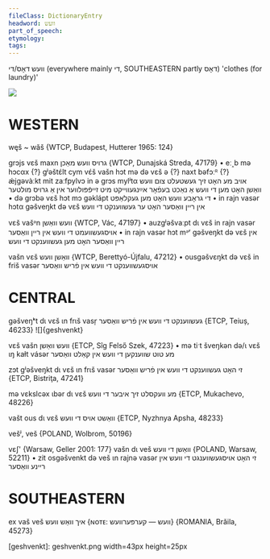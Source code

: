 ```yaml
---
fileClass: DictionaryEntry
headword: וועש
part_of_speech: 
etymology: 
tags: 
---
```

וועש
דאָס/די
(everywhere mainly די, SOUTHEASTERN partly דאָס)
'clothes (for laundry)'

![](https://ia902902.us.archive.org/9/items/Yiddish-Dialect-Maps/map%20-%20FoY3-195%20-%20vesh.jpg)

WESTERN
========

węš ~ wăš {WTCP, Budapest, Hutterer 1965: 124}

grɔjs vɛš maxn גרויס וועש מאַכן {WTCP, Dunajská Streda, 47179}
	•	eː˰b mə hɔcαx {?} gʲəštɛ́lt cym vɛ́š vašn hɔt mə də vɛš ə {?} naxt bəfɔːᴿ {?} ǽjgəvàːkt mit zaːfpylvɔ in ə grɔs mylʲtα אויב מע האָט זיך געשטעלט צום וועש וואַשן האָט מען די וועש אַ נאַכט בעפֿאָר אײַנגעווייקט מיט זייפֿפּולווער אין אַ גרויס מולטער
	•	də grɔbə vɛš hɔt mɔ gəklápt די גראָבע וועש האָט מען געקלאַפּט
	•	in rajn vasər hɔtα gəšveŋkt də vɛš אין ריין וואַסער האָט ער געשווענקט די וועש

vɛš vašᵊn וועש וואַשן {WTCP, Vác, 47197}
	•	auzgʲəšvaːpt dɩ vɛš in rajn vasər אויסגעשוועמט די וועש אין ריין וואַסער
	•	in rajn vasər hɔt mᵊʳ gəšveŋkt də vɛš אין ריין וואַסער האָט מען געשווענקט די וועש

vašn vɛš וואַשן וועש {WTCP, Berettyó-Újfalu, 47212}
	•	ousgəšvɛŋkt də vɛš in friš vasər אויסגעשווענקט די וועש אין פֿריש וואַסער

CENTRAL
========

gəšveŋᵏt dɩ vɛš ɩn frɩš vasr̩ געשווענקט די וועש אין פֿריש וואַסער {ETCP, Teiuș, 46233}
![]{geshvenkt}

vɛš vašn וועש וואַשן {ETCP, Sîg Felső Szek, 47223}
	•	mə tiˑt šveŋkən də/ɩ vɛš ɩŋ kaɫt vásər מע טוט שווענקען די וועש אין קאַלט וואַסער

zɔt gʲəšveŋkt dɩ vɛš ɩn frɩš vasər זי האָט געשווענקט די וועש אין פֿריש וואַסער {ETCP, Bistriţa, 47241}

mə vɛkslcəx ɩbər dɩ vɛš מע וועקסלט זיך איבער די וועש {ETCP, Mukachevo, 48226}

vašt ous dɩ vɛš וואַשט אויס די וועש {ETCP, Nyzhnya Apsha, 48233}

vešʲ, veš {POLAND, Wolbrom, 50196}

vɛʃ' {Warsaw, Geller 2001: 177}
 vašn dɩ veš וואַשן די וועש {POLAND, Warsaw, 52211}
	•	zit osgəšvenkt də veš ɩn rajnə vasər זי האָט אויסגעשווענגט די וועש אין ריינע וואַסער

SOUTHEASTERN
==============

ex vaš veš איך וואַש וועש {ɴᴏᴛᴇ: וועש — קערפּערוועש} {ROMANIA, Brăila, 45273}


[geshvenkt]: geshvenkt.png width=43px height=25px